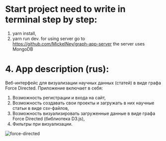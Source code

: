 # Start project need to write in terminal step by step:
1. yarn install,
2. yarn run dev.
for using server go to https://github.com/MickelNey/graph-app-server
the server uses MongoDB

# 4. App description (rus):
Веб-интерфейс для визуализации научных данных (статей) в виде графа Force Directed.
Приложение включает в себя:
1. Возможность регистрации и входа на сайт,
2. Возможность создавать свои проекты и загружать в них научные статьи в виде csv-файлов,
3. Возможность визуализировать загруженные данные в виде графа Force Directed (библиотека D3.js),
4. Фильтры при визуализации.

![force-directed](https://github.com/MickelNey/graph-app/assets/94557417/7d31dee6-e0b8-44c7-b3dd-af87aecec23d)
